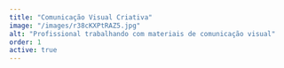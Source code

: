 ```yaml
---
title: "Comunicação Visual Criativa"
image: "/images/r38cKXPtRAZ5.jpg"
alt: "Profissional trabalhando com materiais de comunicação visual"
order: 1
active: true
---
```


